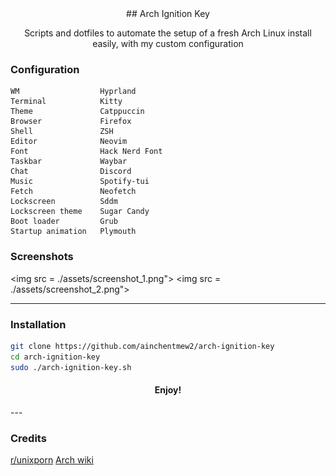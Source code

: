
<div align="center">
## Arch Ignition Key

Scripts and dotfiles to automate the setup of a fresh Arch Linux install easily, with my custom configuration

</div>

### Configuration

```
WM                  Hyprland
Terminal            Kitty
Theme               Catppuccin
Browser             Firefox
Shell               ZSH
Editor              Neovim
Font                Hack Nerd Font
Taskbar             Waybar
Chat                Discord
Music               Spotify-tui
Fetch               Neofetch
Lockscreen          Sddm
Lockscreen theme    Sugar Candy
Boot loader         Grub
Startup animation   Plymouth
```

### Screenshots
<img src = ./assets/screenshot_1.png">
<img src = ./assets/screenshot_2.png">

---

### Installation
```sh
git clone https://github.com/ainchentmew2/arch-ignition-key
cd arch-ignition-key
sudo ./arch-ignition-key.sh
```
<div align="center">

#### Enjoy!

</div>
---

### Credits

[r/unixporn](https://www.reddit.com/r/unixporn)
[Arch wiki](https://wiki.archlinux.org)
